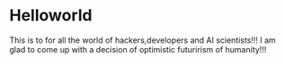 # Helloworld
This is to for all the world of hackers,developers and AI scientists!!!
I am glad to come up with a decision of optimistic futurirism of humanity!!!
